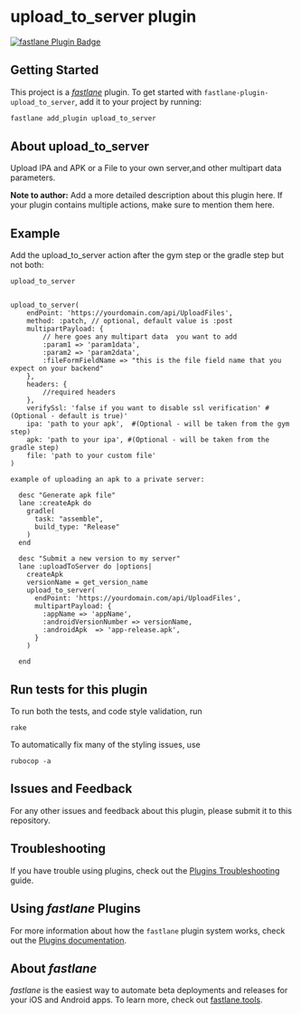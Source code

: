 # upload_to_server plugin

[![fastlane Plugin Badge](https://rawcdn.githack.com/fastlane/fastlane/master/fastlane/assets/plugin-badge.svg)](https://rubygems.org/gems/fastlane-plugin-upload_to_server)

## Getting Started

This project is a [_fastlane_](https://github.com/fastlane/fastlane) plugin. To get started with `fastlane-plugin-upload_to_server`, add it to your project by running:

```bash
fastlane add_plugin upload_to_server
```

## About upload_to_server

Upload IPA and APK or a File to your own server,and other multipart data parameters.

**Note to author:** Add a more detailed description about this plugin here. If your plugin contains multiple actions, make sure to mention them here.

## Example

Add the upload_to_server action after the gym step or the gradle step but not both:


```
upload_to_server
```

```

upload_to_server(
    endPoint: 'https://yourdomain.com/api/UploadFiles',
    method: :patch, // optional, default value is :post
    multipartPayload: {
        // here goes any multipart data  you want to add 
        :param1 => 'param1data',
        :param2 => 'param2data',
        :fileFormFieldName => "this is the file field name that you expect on your backend"
    },
    headers: {
        //required headers
    },
    verifySsl: 'false if you want to disable ssl verification' #(Optional - default is true)'
    ipa: 'path to your apk',  #(Optional - will be taken from the gym step)
    apk: 'path to your ipa', #(Optional - will be taken from the gradle step) 
    file: 'path to your custom file'
)

example of uploading an apk to a private server:

  desc "Generate apk file"
  lane :createApk do 
    gradle(
      task: "assemble",
      build_type: "Release"
    )
  end

  desc "Submit a new version to my server"
  lane :uploadToServer do |options|
    createApk
    versionName = get_version_name
    upload_to_server(
      endPoint: 'https://yourdomain.com/api/UploadFiles',
      multipartPayload: {
        :appName => 'appName',
        :androidVersionNumber => versionName,
        :androidApk  => 'app-release.apk',
      }
    )

  end

```
## Run tests for this plugin

To run both the tests, and code style validation, run

```
rake
```

To automatically fix many of the styling issues, use
```
rubocop -a
```

## Issues and Feedback

For any other issues and feedback about this plugin, please submit it to this repository.

## Troubleshooting

If you have trouble using plugins, check out the [Plugins Troubleshooting](https://docs.fastlane.tools/plugins/plugins-troubleshooting/) guide.

## Using _fastlane_ Plugins

For more information about how the `fastlane` plugin system works, check out the [Plugins documentation](https://docs.fastlane.tools/plugins/create-plugin/).

## About _fastlane_

_fastlane_ is the easiest way to automate beta deployments and releases for your iOS and Android apps. To learn more, check out [fastlane.tools](https://fastlane.tools).
